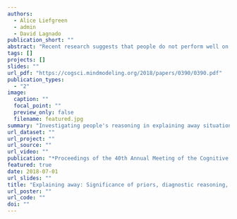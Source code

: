 ```yaml
---
authors:
  - Alice Liefgreen
  - admin
  - David Lagnado
publication_short: ""
abstract: "Recent research suggests that people do not perform well on some of the most crucial components of causal reasoning: probabilistic independence, diagnostic reasoning, and explaining away. Despite this, it remains unclear what contexts would affect people’s reasoning in these domains. In the present study we investigated the influence of manipulating priors of causes and structural complexity of Causal Bayesian Networks (CBNs) on the above components. Overall we found that participants largely accepted the priors and understood probabilistic independence, but engaged in inaccurate diagnostic reasoning and insufficient explaining away behavior. Moreover, the effect of manipulating priors on participants’ performance in diagnostic reasoning and explaining away was significantly larger in a structurally less complex CBN than in a structurally more complex CBN."
tags: []
projects: []
slides: ""
url_pdf: "https://cogsci.mindmodeling.org/2018/papers/0390/0390.pdf"
publication_types:
  - "2"
image:
  caption: ""
  focal_point: ""
  preview_only: false
  filename: featured.jpg
summary: "Investigating people's reasoning in explaining away situations by manipulating the priors of causes and the structural complexity of the causal Baeysian networks."
url_dataset: ""
url_project: ""
url_source: ""
url_video: ""
publication: "*Proceedings of the 40th Annual Meeting of the Cognitive Science Society*"
featured: true
date: 2018-07-01
url_slides: ""
title: "Explaining away: Significance of priors, diagnostic reasoning, and structural complexity"
url_poster: ""
url_code: ""
doi: ""
---
```

